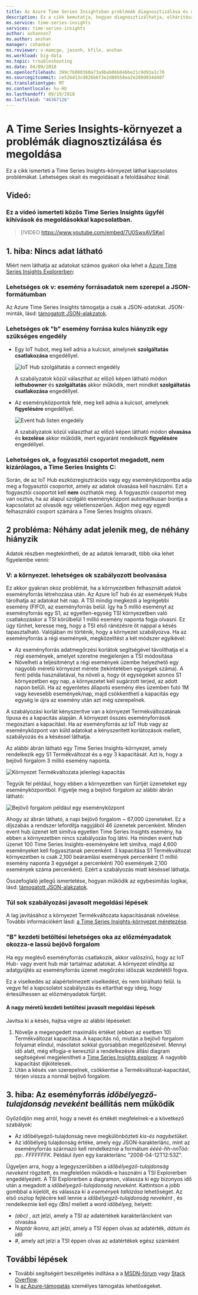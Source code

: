 ```yaml
---
title: Az Azure Time Series Insightsban problémák diagnosztizálása és megoldása |} A Microsoft Docs
description: Ez a cikk bemutatja, hogyan diagnosztizálhatja, elhárítása és az Azure Time Series Insights-környezet esetleg felmerülő gyakori problémák megoldásában.
ms.service: time-series-insights
services: time-series-insights
author: ashannon7
ms.author: anshan
manager: cshankar
ms.reviewer: v-mamcge, jasonh, kfile, anshan
ms.workload: big-data
ms.topic: troubleshooting
ms.date: 04/09/2018
ms.openlocfilehash: 399c7b000360a73a9bab06b046be21c9d93a1c70
ms.sourcegitcommit: ce526d13cd826b6f3e2d80558ea2e289d034d48f
ms.translationtype: MT
ms.contentlocale: hu-HU
ms.lasthandoff: 09/19/2018
ms.locfileid: "46367126"
---
```

# <a name="diagnose-and-solve-problems-in-your-time-series-insights-environment"></a>A Time Series Insights-környezet a problémák diagnosztizálása és megoldása

Ez a cikk ismerteti a Time Series Insights-környezet láthat kapcsolatos problémákat. Lehetséges okait és megoldásait a feloldásához kínál.

## <a name="video"></a>Videó: 

### <a name="in-this-video-we-cover-common-time-series-insights-customer-challenges-and-mitigationsbr"></a>Ez a videó ismerteti közös Time Series Insights ügyfél kihívások és megoldásokkal kapcsolatban.</br>

> [!VIDEO https://www.youtube.com/embed/7U0SwxAVSKw]

## <a name="problem-1-no-data-is-shown"></a>1. hiba: Nincs adat látható
Miért nem láthatja az adatokat számos gyakori oka lehet a [Azure Time Series Insights Explorerben](https://insights.timeseries.azure.com):

### <a name="possible-cause-a-event-source-data-is-not-in-json-format"></a>Lehetséges ok v: esemény forrásadatok nem szerepel a JSON-formátumban
Az Azure Time Series Insights támogatja a csak a JSON-adatokat. JSON-minták, lásd: [támogatott JSON-alakzatok](time-series-insights-send-events.md#supported-json-shapes).

### <a name="possible-cause-b-event-source-key-is-missing-a-required-permission"></a>Lehetséges ok "b" esemény forrása kulcs hiányzik egy szükséges engedély
* Egy IoT hubot, meg kell adnia a kulcsot, amelynek **szolgáltatás csatlakozása** engedéllyel.

   ![IoT Hub szolgáltatás a connect engedély](media/diagnose-and-solve-problems/iothub-serviceconnect-permissions.png)

   A szabályzatok közül választhat az előző képen látható módon **iothubowner** és **szolgáltatás** akkor működik, mert mindkét **szolgáltatás csatlakozása** engedéllyel.

* Az eseményközpontok felé, meg kell adnia a kulcsot, amelynek **figyelésére** engedéllyel.

   ![Event hub listen engedély](media/diagnose-and-solve-problems/eventhub-listen-permissions.png)

   A szabályzatok közül választhat az előző képen látható módon **olvasása** és **kezelése** akkor működik, mert egyaránt rendelkezik **figyelésére** engedéllyel.

### <a name="possible-cause-c-the-consumer-group-provided-is-not-exclusive-to-time-series-insights"></a>Lehetséges ok, a fogyasztói csoportot megadott, nem kizárólagos, a Time Series Insights C:
Során, de az IoT Hub eszközregisztrációs vagy egy eseményközpontba adja meg a fogyasztói csoportot, amely az adatok olvasása kell használni. Ezt a fogyasztói csoportot kell **nem** oszthatók meg. A fogyasztói csoportot meg van osztva, ha az alapul szolgáló eseményközpont automatikusan bontja a kapcsolatot az olvasók egy véletlenszerűen. Adjon meg egy egyedi felhasználói csoport számára a Time Series Insights olvasni.

## <a name="problem-2-some-data-is-shown-but-some-is-missing"></a>2 probléma: Néhány adat jelenik meg, de néhány hiányzik
Adatok részben megtekintheti, de az adatok lemaradt, több oka lehet figyelembe venni:

### <a name="possible-cause-a-your-environment-is-getting-throttled"></a>V: a környezet. lehetséges ok szabályozott beolvasása
Ez akkor gyakran okoz problémát, ha a környezetben felhasznált adatok eseményforrás létrehozása után.  Az Azure IoT hub és az események Hubs tárolhatja az adatokat hét nap.  A TSI mindig megkezdi a legrégebbi esemény (FIFO), az eseményforrás belül.  Így ha 5 millió eseményt az eseményforrás egy S1, az egyetlen-egység TSI környezetben való csatlakozáskor a TSI körülbelül 1 millió esemény naponta fogja olvasni.  Ez úgy tűnhet, keresse meg, hogy a TSI első ránézésre öt nappal a késés tapasztalható.  Valójában mi történik, hogy a környezet szabályozva.  Ha az eseményforrás a régi események, megközelítést a két módszer egyikével:

- Az eseményforrás adatmegőrzési korlátok segítségével távolíthatja el a régi események, amelyet szeretne megjelenjen a TSI módosítása
- Növelheti a teljesítményt a régi események üzembe helyezhető egy nagyobb méretű környezet mérete (tekintetében egységek száma).  A fenti példa használatával, ha növeli a, hogy öt egységeket azonos S1 környezetben egy nap, a környezetet kell sugárzott terjed, az adott napon belüli.  Ha az egyenletes állapotú esemény éles üzemben futó 1M vagy kevesebb események/nap, majd csökkentheti a kapacitás egy egység le újra az esemény után azt még szerepelnek.  

A szabályozási korlát kényszerítve van a környezet Termékváltozatának típusa és a kapacitás alapján. A környezet összes eseményforrások megosztani a kapacitást. Ha az eseményforrás az IoT Hub vagy az eseményközpont van küld adatokat a kényszerített korlátozások mellett, szabályozás és a késéssel láthatja.

Az alábbi ábrán látható egy Time Series Insights-környezet, amely rendelkezik egy S1 Termékváltozat és a egy 3 kapacitását. Azt is, hogy a bejövő forgalom 3 millió esemény naponta.

![Környezet Termékváltozata jelenlegi kapacitás](media/diagnose-and-solve-problems/environment-sku-current-capacity.png)

Tegyük fel például, hogy ebben a környezetben van fürtjét üzeneteket egy eseményközpontból. Figyelje meg a bejövő forgalom az alábbi ábrán látható:

![Bejövő forgalom például egy eseményközpont](media/diagnose-and-solve-problems/eventhub-ingress-rate.png)

Ahogy az ábrán látható, a napi bejövő forgalom ~ 67,000 üzeneteket. Ez a díjszabás a rendszer lefordítja nagyjából 46 üzenetek percenként. Minden event hub üzenet lett simítva egyetlen Time Series Insights esemény, ha ebben a környezetben nincs szabályozás fog látni. Ha minden event hub üzenet 100 Time Series Insights-eseményekre lett simítva, majd 4,600 eseményeket kell fogyasztanak percenként. 3 kapacitása S1 Termékváltozat környezetben is csak 2,100 beáramlási események percenként (1 millió esemény naponta 3 egységet a percenkénti 700 események 2,100 események száma percenként). Ezért a szabályozás miatt késéssel láthatja. 

Összefoglaló jellegű ismertetése, hogyan működik az egybesimítás logikai, lásd: [támogatott JSON-alakzatok](time-series-insights-send-events.md#supported-json-shapes).

### <a name="recommended-resolution-steps-for-excessive-throttling"></a>Túl sok szabályozási javasolt megoldási lépések
A lag javításához a környezet Termékváltozata kapacitásának növelése. További információkért lásd: [a Time Series Insights-környezet méretezése](time-series-insights-how-to-scale-your-environment.md).

### <a name="possible-cause-b-initial-ingestion-of-historical-data-is-causing-slow-ingress"></a>"B" kezdeti betöltési lehetséges oka az előzményadatok okozza-e lassú bejövő forgalom
Ha egy meglévő eseményforrás csatlakozik, akkor valószínű, hogy az IoT Hub- vagy event hub már tartalmaz adatokat. A környezet elindítja az adatgyűjtés az eseményforrás üzenet megőrzési időszak kezdetétől fogva.

Ez a viselkedés az alapértelmezett viselkedést, és nem bírálható felül. Is vegye fel a kapcsolatot szabályozás és eltarthat egy ideig, hogy értesülhessen az előzményadatok fürtjét.

#### <a name="recommended-resolution-steps-of-large-initial-ingestion"></a>A nagy méretű kezdeti betöltési javasolt megoldási lépések
Javítsa ki a késés, hajtsa végre az alábbi lépéseket:
1. Növelje a megengedett maximális értéket (ebben az esetben 10) Termékváltozat kapacitása. A kapacitás nő, miután a bejövő forgalom folyamat elindul, másolatot sokkal gyorsabban megelőzésével. Mennyi idő alatt, még elfogja-e keresztül a rendelkezésre állási diagram segítségével megjelenítheti a [Time Series Insights explorer](https://insights.timeseries.azure.com). A nagyobb kapacitást díjkötelesek.
2. Után a késés van szerepelnek, csökkentse a Termékváltozat-kapacitást, térjen vissza a normál bejövő forgalom.

## <a name="problem-3-my-event-sources-timestamp-property-name-setting-doesnt-work"></a>3. hiba: Az eseményforrás *időbélyegző-tulajdonság neveként* beállítás nem működik
Győződjön meg arról, hogy a nevét és értékét megfelelnek-e a következő szabályok:
* Az időbélyegző-tulajdonság neve megkülönbözteti _kis-és nagybetűket_.
* Az időbélyeg tulajdonság értéke, amely egy JSON-karakterlánc, mint az eseményforrás származó kell rendelkeznie a formátum _éééé-hh-nnTóó: pp:. FFFFFFFK_. Például ilyen egy karakterlánc "2008-04-12T12:53Z".

Ügyeljen arra, hogy a legegyszerűbben a *időbélyegző-tulajdonság neveként* rögzített, és megfelelően működik-e használni a TSI Explorerben engedélyezett.  A TSI Explorerben a diagramon, válassza ki egy bizonyos idő után a megadott a *időbélyegző-tulajdonság neveként*.  Kattintson a jobb gombbal a kijelölt, és válassza ki a *események tallózása* lehetőséget.  Az első oszlop fejlécére kell lennie a *időbélyegző-tulajdonság neveként* , és rendelkeznie kell egy *($ts)* mellett a word *időbélyeg*, helyett:
- *(abc)* , azt jelzi, amely a TSI az adatértékek karakterláncként van olvasása
- *Naptár ikonra*, azt jelzi, amely a TSI éppen olvas az adatérték, *dátum és idő*
- *#*, amely azt jelzi a TSI éppen olvas az adatértékek egész számként


## <a name="next-steps"></a>További lépések
- További segítségért beszélgetés indítása a a [MSDN-fórum](https://social.msdn.microsoft.com/Forums/home?forum=AzureTimeSeriesInsights) vagy [Stack Overflow](https://stackoverflow.com/questions/tagged/azure-timeseries-insights). 
- Is [az Azure-támogatás](https://azure.microsoft.com/support/options/) személyes támogatás lehetőségeket.
